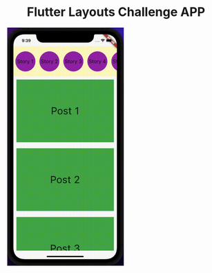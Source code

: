 <h1 align="center">Flutter Layouts Challenge APP</h1>

<p><img alt="An iphone Screen Record" src="images/ScreenRec.gif" height="550" /></p>

